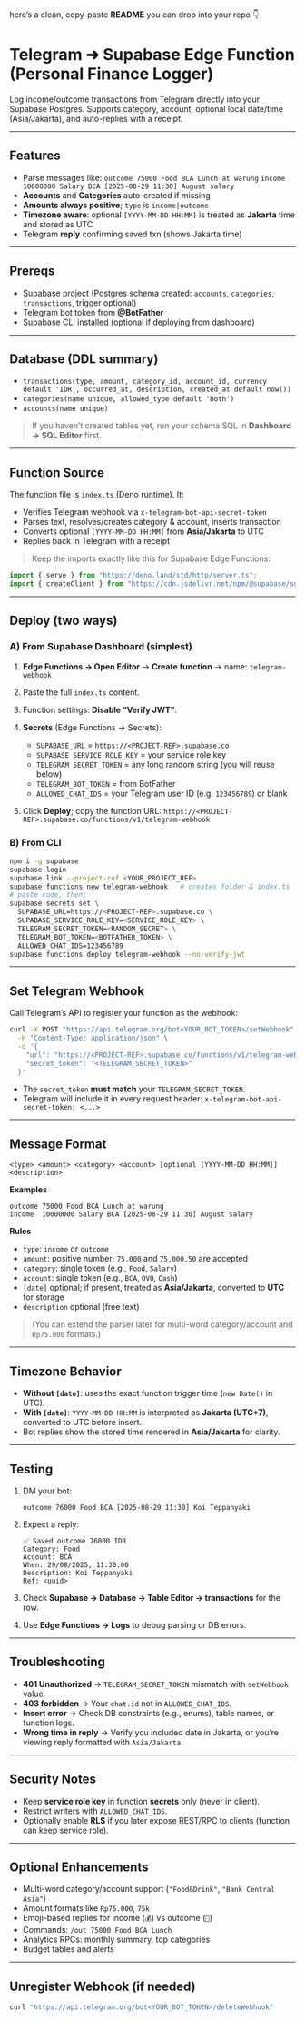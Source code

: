 here’s a clean, copy-paste **README** you can drop into your repo 👇

# Telegram ➜ Supabase Edge Function (Personal Finance Logger)

Log income/outcome transactions from Telegram directly into your Supabase Postgres.
Supports category, account, optional local date/time (Asia/Jakarta), and auto-replies with a receipt.

---

## Features

* Parse messages like:
  `outcome 75000 Food BCA Lunch at warung`
  `income 10000000 Salary BCA [2025-08-29 11:30] August salary`
* **Accounts** and **Categories** auto-created if missing
* **Amounts always positive**; `type` is `income|outcome`
* **Timezone aware**: optional `[YYYY-MM-DD HH:MM]` is treated as **Jakarta** time and stored as UTC
* Telegram **reply** confirming saved txn (shows Jakarta time)

---

## Prereqs

* Supabase project (Postgres schema created: `accounts`, `categories`, `transactions`, trigger optional)
* Telegram bot token from **@BotFather**
* Supabase CLI installed (optional if deploying from dashboard)

---

## Database (DDL summary)

* `transactions(type, amount, category_id, account_id, currency default 'IDR', occurred_at, description, created_at default now())`
* `categories(name unique, allowed_type default 'both')`
* `accounts(name unique)`

> If you haven’t created tables yet, run your schema SQL in **Dashboard → SQL Editor** first.

---

## Function Source

The function file is `index.ts` (Deno runtime).
It:

* Verifies Telegram webhook via `x-telegram-bot-api-secret-token`
* Parses text, resolves/creates category & account, inserts transaction
* Converts optional `[YYYY-MM-DD HH:MM]` from **Asia/Jakarta** to UTC
* Replies back in Telegram with a receipt

> Keep the imports exactly like this for Supabase Edge Functions:

```ts
import { serve } from "https://deno.land/std/http/server.ts";
import { createClient } from "https://cdn.jsdelivr.net/npm/@supabase/supabase-js/+esm";
```

---

## Deploy (two ways)

### A) From Supabase Dashboard (simplest)

1. **Edge Functions → Open Editor** → **Create function** → name: `telegram-webhook`
2. Paste the full `index.ts` content.
3. Function settings: **Disable “Verify JWT”**.
4. **Secrets** (Edge Functions → Secrets):

   * `SUPABASE_URL` = `https://<PROJECT-REF>.supabase.co`
   * `SUPABASE_SERVICE_ROLE_KEY` = your service role key
   * `TELEGRAM_SECRET_TOKEN` = any long random string (you will reuse below)
   * `TELEGRAM_BOT_TOKEN` = from BotFather
   * `ALLOWED_CHAT_IDS` = your Telegram user ID (e.g. `123456789`) or blank
5. Click **Deploy**; copy the function URL:
   `https://<PROJECT-REF>.supabase.co/functions/v1/telegram-webhook`

### B) From CLI

```bash
npm i -g supabase
supabase login
supabase link --project-ref <YOUR_PROJECT_REF>
supabase functions new telegram-webhook   # creates folder & index.ts
# paste code, then:
supabase secrets set \
  SUPABASE_URL=https://<PROJECT-REF>.supabase.co \
  SUPABASE_SERVICE_ROLE_KEY=<SERVICE_ROLE_KEY> \
  TELEGRAM_SECRET_TOKEN=<RANDOM_SECRET> \
  TELEGRAM_BOT_TOKEN=<BOTFATHER_TOKEN> \
  ALLOWED_CHAT_IDS=123456789
supabase functions deploy telegram-webhook --no-verify-jwt
```

---

## Set Telegram Webhook

Call Telegram’s API to register your function as the webhook:

```bash
curl -X POST "https://api.telegram.org/bot<YOUR_BOT_TOKEN>/setWebhook" \
  -H "Content-Type: application/json" \
  -d '{
    "url": "https://<PROJECT-REF>.supabase.co/functions/v1/telegram-webhook",
    "secret_token": "<TELEGRAM_SECRET_TOKEN>"
  }'
```

* The `secret_token` **must match** your `TELEGRAM_SECRET_TOKEN`.
* Telegram will include it in every request header:
  `x-telegram-bot-api-secret-token: <...>`

---

## Message Format

```
<type> <amount> <category> <account> [optional [YYYY-MM-DD HH:MM]] <description>
```

**Examples**

```
outcome 75000 Food BCA Lunch at warung
income  10000000 Salary BCA [2025-08-29 11:30] August salary
```

**Rules**

* `type`: `income` or `outcome`
* `amount`: positive number; `75.000` and `75,000.50` are accepted
* `category`: single token (e.g., `Food`, `Salary`)
* `account`: single token (e.g., `BCA`, `OVO`, `Cash`)
* `[date]` optional; if present, treated as **Asia/Jakarta**, converted to **UTC** for storage
* `description` optional (free text)

> (You can extend the parser later for multi-word category/account and `Rp75.000` formats.)

---

## Timezone Behavior

* **Without `[date]`**: uses the exact function trigger time (`new Date()` in UTC).
* **With `[date]`**: `YYYY-MM-DD HH:MM` is interpreted as **Jakarta (UTC+7)**, converted to UTC before insert.
* Bot replies show the stored time rendered in **Asia/Jakarta** for clarity.

---

## Testing

1. DM your bot:

   ```
   outcome 76000 Food BCA [2025-08-29 11:30] Koi Teppanyaki
   ```
2. Expect a reply:

   ```
   ✅ Saved outcome 76000 IDR
   Category: Food
   Account: BCA
   When: 29/08/2025, 11:30:00
   Description: Koi Teppanyaki
   Ref: <uuid>
   ```
3. Check **Supabase → Database → Table Editor → transactions** for the row.
4. Use **Edge Functions → Logs** to debug parsing or DB errors.

---

## Troubleshooting

* **401 Unauthorized** → `TELEGRAM_SECRET_TOKEN` mismatch with `setWebhook` value.
* **403 forbidden** → Your `chat.id` not in `ALLOWED_CHAT_IDS`.
* **Insert error** → Check DB constraints (e.g., enums), table names, or function logs.
* **Wrong time in reply** → Verify you included date in Jakarta, or you’re viewing reply formatted with `Asia/Jakarta`.

---

## Security Notes

* Keep **service role key** in function **secrets** only (never in client).
* Restrict writers with `ALLOWED_CHAT_IDS`.
* Optionally enable **RLS** if you later expose REST/RPC to clients (function can keep service role).

---

## Optional Enhancements

* Multi-word category/account support (`"Food&Drink"`, `"Bank Central Asia"`)
* Amount formats like `Rp75.000`, `75k`
* Emoji-based replies for income (`💰`) vs outcome (`💸`)
* Commands: `/out 75000 Food BCA Lunch`
* Analytics RPCs: monthly summary, top categories
* Budget tables and alerts

---

## Unregister Webhook (if needed)

```bash
curl "https://api.telegram.org/bot<YOUR_BOT_TOKEN>/deleteWebhook"
```

